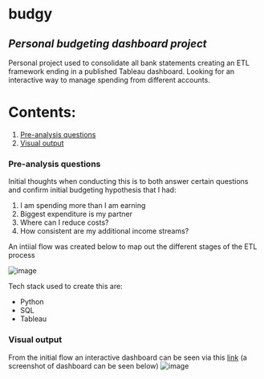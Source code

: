 # budgy  
## *Personal budgeting dashboard project*

Personal project used to consolidate all bank statements creating an ETL framework ending in a published Tableau dashboard. Looking for an interactive way to manage spending from different accounts.

# Contents:
1. [Pre-analysis questions ](#pre-analysis-questions)
2. [Visual output ](#visual-output)


### Pre-analysis questions 
Initial thoughts when conducting this is to both answer certain questions and confirm initial budgeting hypothesis that I had: 
<ol>
  <li>I am spending more than I am earning</li>
  <li>Biggest expenditure is my partner</li>
  <li>Where can I reduce costs?</li>
  <li>How consistent are my additional income streams?</li>
</ol>


An intiial flow was created below to map out the different stages of the ETL process


![image](https://github.com/saifaw165/budgy/assets/69206545/1deb6c53-271f-4d0b-880c-d602e8537895)

Tech stack used to create this are:
- Python
- SQL
- Tableau

### Visual output

From the initial flow an interactive dashboard can be seen via this [link](https://public.tableau.com/app/profile/saif.widyatmoko/viz/PersonalBudgetingDashboard/Dashboard) (a screenshot of dashboard can be seen below)
![image](https://github.com/saifaw165/budgy/assets/69206545/7df3263d-84f5-4119-a3dd-8fd822f3e5e7)
